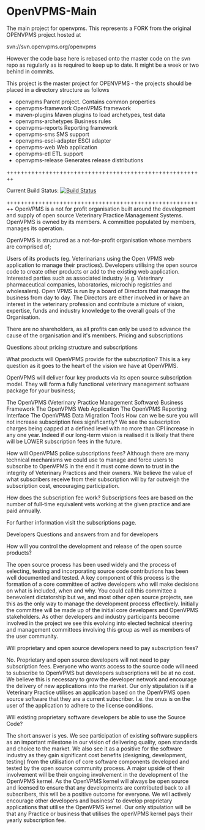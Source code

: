 OpenVPMS-Main
=============

The main project for openvpms.  This represents a FORK from the original OPENVPMS project hosted at 

svn://svn.openvpms.org/openvpms

However the code base here is rebased onto the master code on the svn repo as regularly as is required to keep up to date.  It might be a week or two behind in commits.


This project is the master project for OPENVPMS - the projects should be placed in a directory structure as follows

- openvpms	              Parent project. Contains common properties
- openvpms-framework		  OpenVPMS framework
- maven-plugins	        	Maven plugins to load archetypes, test data
- openvpms-archetypes	  	Business rules
- openvpms-reports	    	Reporting framework
- openvpms-sms	        	SMS support
- openvpms-esci-adapter		ESCI adapter
- openvpms-web	        	Web application
- openvpms-etl	        	ETL support
- openvpms-release	      Generates release distributions

++++++++++++++++++++++++++++++++++++++++++++++++++++++++

Current Build Status:
[![Build Status](https://travis-ci.org/CharltonIT/openvpms.svg?branch=1.7.1-CDIT-beta)](https://travis-ci.org/CharltonIT/openvpms)

++++++++++++++++++++++++++++++++++++++++++++++++++++++++
OpenVPMS is a not for profit organisation built around the development and supply of open source 
Veterinary Practice Management Systems. OpenVPMS is owned by its members. A committee populated by members, 
manages its operation.

OpenVPMS is structured as a not-for-profit organisation whose members are comprised of;

Users of its products (eg. Veterinarians using the Open VPMS web application to manage their practices).
Developers utilising the open source code to create other products or add to the existing web application.
Interested parties such as associated industry (e.g. Veterinary pharmaceutical companies, laboratories, microchip registries and wholesalers).
Open VPMS is run by a board of Directors that manage the business from day to day. The Directors are either involved in or have an interest in the veterinary profession and contribute a mixture of vision, expertise, funds and industry knowledge to the overall goals of the Organisation.

There are no shareholders, as all profits can only be used to advance the cause of the organisation and it's members.
Pricing and subscriptions

Questions about pricing structure and subscriptions

What products will OpenVPMS provide for the subscription?
This is a key question as it goes to the heart of the vision we have at OpenVPMS.

OpenVPMS will deliver four key products via its open source subscription model. They will form a fully functional veterinary management software package for your business;

The OpenVPMS (Veterinary Practice Management Software) Business Framework
The OpenVPMS Web Application
The OpenVPMS Reporting Interface
The OpenVPMS Data Migration Tools
How can we be sure you will not increase subscription fees significantly?
We see the subscription charges being capped at a defined level with no more than CPI increase in any one year. Indeed if our long-term vision is realised it is likely that there will be LOWER subscription fees in the future.

How will OpenVPMS police subscriptions fees?
Although there are many technical mechanisms we could use to manage and force users to subscribe to OpenVPMS in the end it must come down to trust in the integrity of Veterinary Practices and their owners. We believe the value of what subscribers receive from their subscription will by far outweigh the subscription cost, encouraging participation.

How does the subscription fee work?
Subscriptions fees are based on the number of full-time equivalent vets working at the given practice and are paid annually.

For further information visit the subscriptions page.

Developers
Questions and answers from and for developers

How will you control the development and release of the open source products?

The open source process has been used widely and the process of selecting, testing and incorporating source code 
contributions has been well documented and tested. A key component of this process is the formation of a core 
committee of active developers who will make decisions on what is included, when and why. You could call this 
committee a benevolent dictatorship but we, and most other open source projects, see this as the only way to 
manage the development process effectively. Initially the committee will be made up of the initial core developers
and OpenVPMS stakeholders. As other developers and industry participants become involved in the project we see 
this evolving into elected technical steering and management committees involving this group as well as members of
the user community.

Will proprietary and open source developers need to pay subscription fees?

No. Proprietary and open source developers will not need to pay subscription fees. Everyone who wants access to 
the source code will need to subscribe to OpenVPMS but developers subscriptions will be at no cost. We believe this
is necessary to grow the developer network and encourage the delivery of new applications into the market. Our only 
stipulation is if a Veterinary Practice utilises an application based on the OpenVPMS open source software that they
are a current subscriber. I.e. the onus is on the user of the application to adhere to the license conditions.

Will existing proprietary software developers be able to use the Source Code?

The short answer is yes. We see participation of existing software suppliers as an important milestone in our vision
of delivering quality, open standards and choice to the market. We also see it as a positive for the software industry
as they gain significant cost benefits (designing, development, testing) from the utilisation of core software
components developed and tested by the open source community process. A major upside of their involvement will be 
their ongoing involvement in the development of the OpenVPMS kernel. As the OpenVPMS kernel will always be open
source and licensed to ensure that any developments are contributed back to all subscribers, this will be a positive
outcome for everyone. We will actively encourage other developers and business' to develop proprietary applications
that utilise the OpenVPMS kernel. Our only stipulation will be that any Practice or business that utilises the openVPMS
kernel pays their yearly subscription fee.

